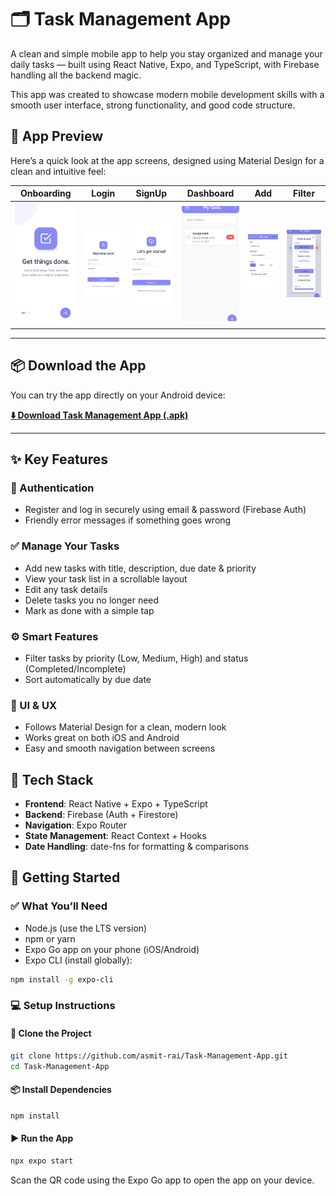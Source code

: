 # 🗂️ Task Management App

A clean and simple mobile app to help you stay organized and manage your daily tasks — built using React Native, Expo, and TypeScript, with Firebase handling all the backend magic.

This app was created to showcase modern mobile development skills with a smooth user interface, strong functionality, and good code structure.

## 📱 App Preview

Here’s a quick look at the app screens, designed using Material Design for a clean and intuitive feel:

| Onboarding | Login | SignUp | Dashboard | Add | Filter |
|------------|-------|--------|-----------|-----|--------|
| ![Onboarding](./assets/git-readme/1.jpg) | ![Login](./assets/git-readme/2.jpg) | ![SignUp](./assets/git-readme/3.jpg) | ![Dashboard](./assets/git-readme/4.jpg) | ![Add](./assets/git-readme/5.jpg) | ![Filter](./assets/git-readme/6.jpg) |

---

## 📦 Download the App

You can try the app directly on your Android device:

[**⬇️ Download Task Management App (.apk)**](./assets/git-readme/Task%20Management.apk)

---

## ✨ Key Features

### 🔐 Authentication
- Register and log in securely using email & password (Firebase Auth)
- Friendly error messages if something goes wrong

### ✅ Manage Your Tasks
- Add new tasks with title, description, due date & priority
- View your task list in a scrollable layout
- Edit any task details
- Delete tasks you no longer need
- Mark as done with a simple tap

### ⚙️ Smart Features
- Filter tasks by priority (Low, Medium, High) and status (Completed/Incomplete)
- Sort automatically by due date

### 🎨 UI & UX
- Follows Material Design for a clean, modern look
- Works great on both iOS and Android
- Easy and smooth navigation between screens

## 🔧 Tech Stack
- **Frontend**: React Native + Expo + TypeScript
- **Backend**: Firebase (Auth + Firestore)
- **Navigation**: Expo Router
- **State Management**: React Context + Hooks
- **Date Handling**: date-fns for formatting & comparisons

## 🚀 Getting Started

### ✅ What You’ll Need
- Node.js (use the LTS version)
- npm or yarn
- Expo Go app on your phone (iOS/Android)
- Expo CLI (install globally):

```bash
npm install -g expo-cli
```

### 💻 Setup Instructions

#### 🔁 Clone the Project
```bash
git clone https://github.com/asmit-rai/Task-Management-App.git
cd Task-Management-App
```

#### 📦 Install Dependencies
```bash
npm install
```
#### ▶️ Run the App
```bash
npx expo start
```

Scan the QR code using the Expo Go app to open the app on your device.
